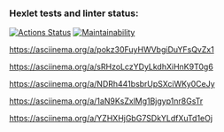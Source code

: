 ### Hexlet tests and linter status:
[![Actions Status](https://github.com/DarthVanster/frontend-project-44/actions/workflows/hexlet-check.yml/badge.svg)](https://github.com/DarthVanster/frontend-project-44/actions)
[![Maintainability](https://api.codeclimate.com/v1/badges/ef8de75b60091c5879db/maintainability)](https://codeclimate.com/github/DarthVanster/frontend-project-44/maintainability)

https://asciinema.org/a/pokz30FuyHWVbgiDuYFsQvZx1

https://asciinema.org/a/sRHzoLczYDyLkdhXiHnK9T0g6

https://asciinema.org/a/NDRh441bsbrUpSXciWKy0CeJy

https://asciinema.org/a/1aN9KsZxlMg1Bjgyp1nr8GsTr

https://asciinema.org/a/YZHXHjGbG7SDkYLdfXuTd1eOj

